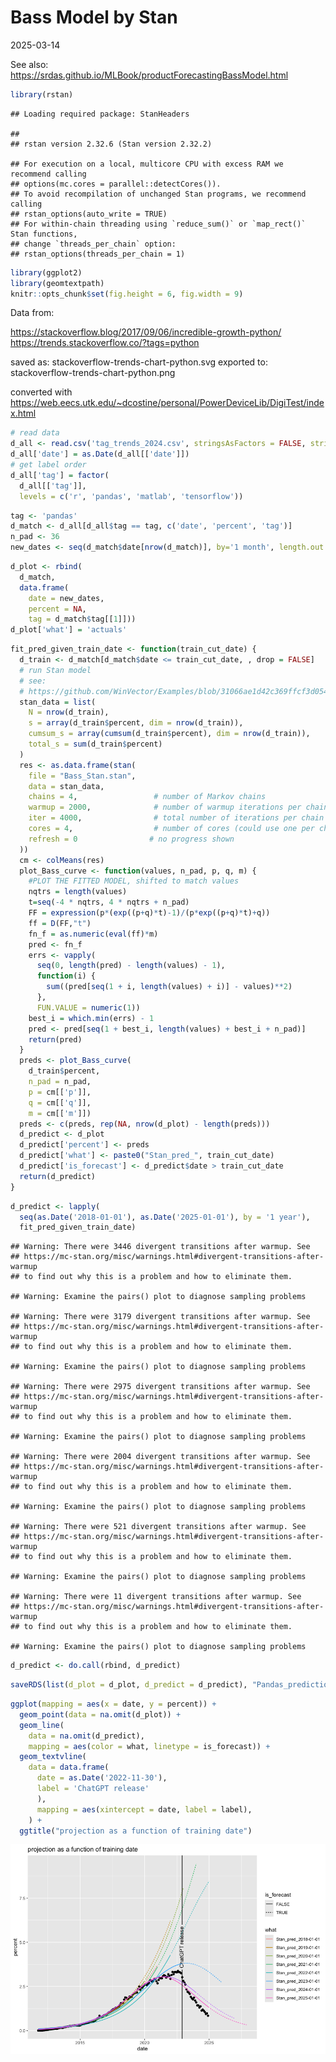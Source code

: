 Bass Model by Stan
================
2025-03-14

See also:
<https://srdas.github.io/MLBook/productForecastingBassModel.html>

``` r
library(rstan)
```

    ## Loading required package: StanHeaders

    ## 
    ## rstan version 2.32.6 (Stan version 2.32.2)

    ## For execution on a local, multicore CPU with excess RAM we recommend calling
    ## options(mc.cores = parallel::detectCores()).
    ## To avoid recompilation of unchanged Stan programs, we recommend calling
    ## rstan_options(auto_write = TRUE)
    ## For within-chain threading using `reduce_sum()` or `map_rect()` Stan functions,
    ## change `threads_per_chain` option:
    ## rstan_options(threads_per_chain = 1)

``` r
library(ggplot2)
library(geomtextpath)
knitr::opts_chunk$set(fig.height = 6, fig.width = 9)
```

Data from:

<https://stackoverflow.blog/2017/09/06/incredible-growth-python/>
<https://trends.stackoverflow.co/?tags=python>

saved as: stackoverflow-trends-chart-python.svg exported to:
stackoverflow-trends-chart-python.png

converted with
<https://web.eecs.utk.edu/~dcostine/personal/PowerDeviceLib/DigiTest/index.html>

``` r
# read data
d_all <- read.csv('tag_trends_2024.csv', stringsAsFactors = FALSE, strip.white = TRUE)
d_all['date'] = as.Date(d_all[['date']])
# get label order
d_all['tag'] = factor(
  d_all[['tag']], 
  levels = c('r', 'pandas', 'matlab', 'tensorflow'))
```

``` r
tag <- 'pandas'
d_match <- d_all[d_all$tag == tag, c('date', 'percent', 'tag')]
n_pad <- 36
new_dates <- seq(d_match$date[nrow(d_match)], by='1 month', length.out = n_pad + 1)[2:(n_pad + 1)]
```

``` r
d_plot <- rbind(
  d_match,
  data.frame(
    date = new_dates,
    percent = NA,
    tag = d_match$tag[[1]]))
d_plot['what'] = 'actuals'
```

``` r
fit_pred_given_train_date <- function(train_cut_date) {
  d_train <- d_match[d_match$date <= train_cut_date, , drop = FALSE]
  # run Stan model
  # see:
  # https://github.com/WinVector/Examples/blob/31066ae1d42c369ffcf3d0544f3972ed4f691e2c/MetaAnalysis/Amlodipine/ExaminingMetaAnalysis.m
  stan_data = list(
    N = nrow(d_train),
    s = array(d_train$percent, dim = nrow(d_train)),
    cumsum_s = array(cumsum(d_train$percent), dim = nrow(d_train)),
    total_s = sum(d_train$percent)
  )
  res <- as.data.frame(stan(
    file = "Bass_Stan.stan",
    data = stan_data,
    chains = 4,                 # number of Markov chains
    warmup = 2000,              # number of warmup iterations per chain
    iter = 4000,                # total number of iterations per chain
    cores = 4,                  # number of cores (could use one per chain)
    refresh = 0                # no progress shown
  ))
  cm <- colMeans(res)
  plot_Bass_curve <- function(values, n_pad, p, q, m) {
    #PLOT THE FITTED MODEL, shifted to match values
    nqtrs = length(values)
    t=seq(-4 * nqtrs, 4 * nqtrs + n_pad)
    FF = expression(p*(exp((p+q)*t)-1)/(p*exp((p+q)*t)+q))
    ff = D(FF,"t")
    fn_f = as.numeric(eval(ff)*m)
    pred <- fn_f
    errs <- vapply(
      seq(0, length(pred) - length(values) - 1), 
      function(i) {
        sum((pred[seq(1 + i, length(values) + i)] - values)**2)
      }, 
      FUN.VALUE = numeric(1))
    best_i = which.min(errs) - 1
    pred <- pred[seq(1 + best_i, length(values) + best_i + n_pad)]
    return(pred)
  }
  preds <- plot_Bass_curve(
    d_train$percent, 
    n_pad = n_pad, 
    p = cm[['p']],
    q = cm[['q']], 
    m = cm[['m']])
  preds <- c(preds, rep(NA, nrow(d_plot) - length(preds)))
  d_predict <- d_plot
  d_predict['percent'] <- preds
  d_predict['what'] <- paste0("Stan_pred_", train_cut_date)
  d_predict['is_forecast'] <- d_predict$date > train_cut_date
  return(d_predict)
}
```

``` r
d_predict <- lapply(
  seq(as.Date('2018-01-01'), as.Date('2025-01-01'), by = '1 year'),
  fit_pred_given_train_date)
```

    ## Warning: There were 3446 divergent transitions after warmup. See
    ## https://mc-stan.org/misc/warnings.html#divergent-transitions-after-warmup
    ## to find out why this is a problem and how to eliminate them.

    ## Warning: Examine the pairs() plot to diagnose sampling problems

    ## Warning: There were 3179 divergent transitions after warmup. See
    ## https://mc-stan.org/misc/warnings.html#divergent-transitions-after-warmup
    ## to find out why this is a problem and how to eliminate them.

    ## Warning: Examine the pairs() plot to diagnose sampling problems

    ## Warning: There were 2975 divergent transitions after warmup. See
    ## https://mc-stan.org/misc/warnings.html#divergent-transitions-after-warmup
    ## to find out why this is a problem and how to eliminate them.

    ## Warning: Examine the pairs() plot to diagnose sampling problems

    ## Warning: There were 2004 divergent transitions after warmup. See
    ## https://mc-stan.org/misc/warnings.html#divergent-transitions-after-warmup
    ## to find out why this is a problem and how to eliminate them.

    ## Warning: Examine the pairs() plot to diagnose sampling problems

    ## Warning: There were 521 divergent transitions after warmup. See
    ## https://mc-stan.org/misc/warnings.html#divergent-transitions-after-warmup
    ## to find out why this is a problem and how to eliminate them.

    ## Warning: Examine the pairs() plot to diagnose sampling problems

    ## Warning: There were 11 divergent transitions after warmup. See
    ## https://mc-stan.org/misc/warnings.html#divergent-transitions-after-warmup
    ## to find out why this is a problem and how to eliminate them.

    ## Warning: Examine the pairs() plot to diagnose sampling problems

``` r
d_predict <- do.call(rbind, d_predict)
```

``` r
saveRDS(list(d_plot = d_plot, d_predict = d_predict), "Pandas_predictions_Bass.RDS")
```

``` r
ggplot(mapping = aes(x = date, y = percent)) +
  geom_point(data = na.omit(d_plot)) +
  geom_line(
    data = na.omit(d_predict),
    mapping = aes(color = what, linetype = is_forecast)) +
  geom_textvline(
    data = data.frame(
      date = as.Date('2022-11-30'),
      label = 'ChatGPT release'
      ),
      mapping = aes(xintercept = date, label = label),
    ) + 
  ggtitle("projection as a function of training date")
```

![](Bass_Stan_files/figure-gfm/unnamed-chunk-9-1.png)<!-- -->
